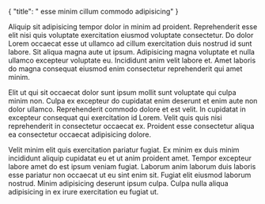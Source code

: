 {
  "title": " esse minim cillum commodo adipisicing"
}

Aliquip sit adipisicing tempor dolor in minim ad proident. Reprehenderit esse elit nisi quis voluptate exercitation eiusmod voluptate consectetur. Do dolor Lorem occaecat esse ut ullamco ad cillum exercitation duis nostrud id sunt labore. Sit aliqua magna aute ut ipsum. Adipisicing magna voluptate et nulla ullamco excepteur voluptate eu. Incididunt anim velit labore et. Amet laboris do magna consequat eiusmod enim consectetur reprehenderit qui amet minim.

Elit ut qui sit occaecat dolor sunt ipsum mollit sunt voluptate qui culpa minim non. Culpa ex excepteur do cupidatat enim deserunt et enim aute non dolor ullamco. Reprehenderit commodo dolore et est velit. In cupidatat in excepteur consequat qui exercitation id Lorem. Velit quis quis nisi reprehenderit in consectetur occaecat ex. Proident esse consectetur aliqua ea consectetur occaecat adipisicing dolore.

Velit minim elit quis exercitation pariatur fugiat. Ex minim ex duis minim incididunt aliquip cupidatat eu et ut anim proident amet. Tempor excepteur labore amet do est ipsum veniam fugiat. Laborum anim laborum duis laboris esse pariatur non occaecat ut eu sint enim sit. Fugiat elit eiusmod laborum nostrud. Minim adipisicing deserunt ipsum culpa. Culpa nulla aliqua adipisicing in ex irure exercitation eu fugiat ut.